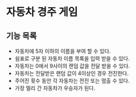 # 자동차 경주 게임
## 기능 목록
* 자동차에 5자 이하의 이름을 부여 할 수 있다.
* 쉼표로 구분 된 자동차 이름 목록을 입력 받을 수 있다.
* 자동차는 0에서 9사이의 랜덤 값을 전달 받을 수 있다. 
* 자동차는 전달받은 랜덤 값이 4이상인 경우 전진한다.
* 주어진 횟수 동안 각 자동차는 전진 또는 멈출 수 있다.
* 가장 멀리 간 자동차가 우승자가 된다.
